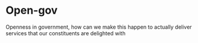 # Open-gov
Openness in government, how can we make this happen to actually deliver services that our constituents are delighted with

